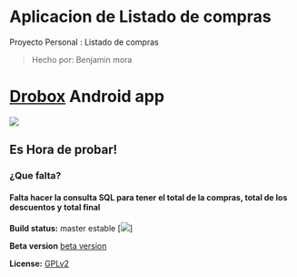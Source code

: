 # Aplicacion de Listado de compras
Proyecto Personal : Listado de compras
>Hecho por: Benjamin mora

# [Drobox](https://www.dropbox.com) Android app

[![](https://owncloud.org/wp-content/themes/owncloudorgnew/assets/img/clients/buttons/googleplay.png)](https://www.dropbox.com/sh/vimk00gcuc71e39/AAAOfvFHyL43uz-DK-2dY5Nra?dl=0)


## Es Hora de probar!



### ¿Que falta?
#### Falta hacer la consulta SQL para tener el total de la compras, total de los descuentos y total final


**Build status:** master estable
[![](https://www.dropbox.com/s/p4j3d5n9mcstrre/principal4.jpg)]

**Beta version** [beta version](https://github.com/bemtorres/ComprasAppAndroid/blob/master/ComprasOficial.apk)

**License:** [GPLv2](https://github.com/owncloud/android/blob/master/LICENSE.txt)

